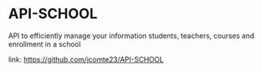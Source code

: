 # API-SCHOOL
API to efficiently manage your information students, teachers, courses and enrollment in a school

link: https://github.com/jcomte23/API-SCHOOL
